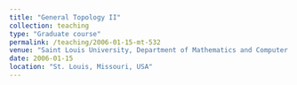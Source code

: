 ```yaml
---
title: "General Topology II"
collection: teaching
type: "Graduate course"
permalink: /teaching/2006-01-15-mt-532
venue: "Saint Louis University, Department of Mathematics and Computer Science"
date: 2006-01-15
location: "St. Louis, Missouri, USA"
---
```


